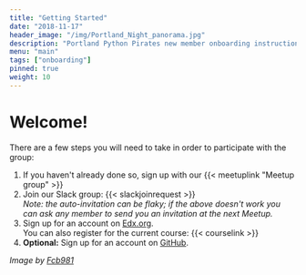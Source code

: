 ```yaml
---
title: "Getting Started"
date: "2018-11-17"
header_image: "/img/Portland_Night_panorama.jpg"
description: "Portland Python Pirates new member onboarding instructions"
menu: "main"
tags: ["onboarding"]
pinned: true
weight: 10
---
```


# Welcome!

There are a few steps you will need to take in order to participate with the group:

  1. If you haven't already done so, sign up with our {{< meetuplink "Meetup group" >}}
  2. Join our Slack group: {{< slackjoinrequest >}}  
    _Note: the auto-invitation can be flaky; if the above doesn't work you can ask any member to send you an invitation at the next Meetup._
  3. Sign up for an account on [Edx.org](https://edx.org/).  
    You can also register for the current course: {{< courselink >}}
  4. **Optional:** Sign up for an account on [GitHub](https://www.github.com).



_Image by [Fcb981](https://commons.wikimedia.org/w/index.php?curid=2347176)_
